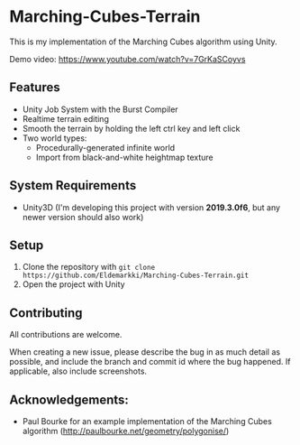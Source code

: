 # Marching-Cubes-Terrain
This is my implementation of the Marching Cubes algorithm using Unity.

Demo video: https://www.youtube.com/watch?v=7GrKaSCoyvs

## Features
  - Unity Job System with the Burst Compiler
  - Realtime terrain editing
  - Smooth the terrain by holding the left ctrl key and left click
  - Two world types:
    - Procedurally-generated infinite world
    - Import from black-and-white heightmap texture

## System Requirements
  - Unity3D (I'm developing this project with version **2019.3.0f6**, but any newer version should also work)

## Setup
  1. Clone the repository with `git clone https://github.com/Eldemarkki/Marching-Cubes-Terrain.git`
  2. Open the project with Unity

## Contributing
All contributions are welcome.

When creating a new issue, please describe the bug in as much detail as possible, and include the branch and commit id where the bug happened. If applicable, also include screenshots.

## Acknowledgements:
- Paul Bourke for an example implementation of the Marching Cubes algorithm (http://paulbourke.net/geometry/polygonise/)
